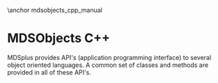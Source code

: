 \anchor mdsobjects_cpp_manual

MDSObjects C++ 
==========================================

MDSplus provides API's (application programming interface) to several object 
oriented languages. A common set of classes and methods are provided in all of 
these API's. 
